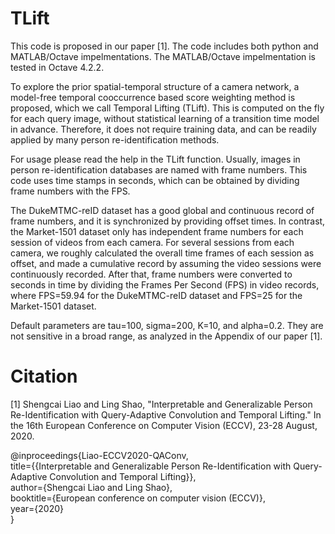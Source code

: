 # TLift

This code is proposed in our paper [1]. The code includes both python and MATLAB/Octave impelmentations. 
The MATLAB/Octave impelmentation is tested in Octave 4.2.2. 

To explore the prior spatial-temporal structure of a camera network, a model-free temporal cooccurrence based score 
weighting method is proposed, which we call Temporal Lifting (TLift). This is computed on the fly for each query image, 
without statistical learning of a transition time model in advance. Therefore, it does not require training data, and 
can be readily applied by many person re-identification methods.

For usage please read the help in the TLift function. Usually, images in person re-identification databases are named 
with frame numbers. This code uses time stamps in seconds, which can be obtained by dividing frame numbers with the FPS.

The DukeMTMC-reID dataset has a good global and continuous record of frame numbers, and it is synchronized by providing 
offset times. In contrast, the Market-1501 dataset only has independent frame numbers for each session of videos from 
each camera. For several sessions from each camera, we roughly calculated the overall time frames of each session as 
offset, and made a cumulative record by assuming the video sessions were continuously recorded. After that, frame 
numbers were converted to seconds in time by dividing the Frames Per Second (FPS) in video records, where FPS=59.94 
for the DukeMTMC-reID dataset and FPS=25 for the Market-1501 dataset.

Default parameters are tau=100, sigma=200, K=10, and alpha=0.2. They are not sensitive in a broad range, as analyzed in the Appendix of our paper [1].


# Citation
[1] Shengcai Liao and Ling Shao, "Interpretable and Generalizable Person Re-Identification with Query-Adaptive Convolution and Temporal Lifting." In the 16th European Conference on Computer Vision (ECCV), 23-28 August, 2020.

@inproceedings{Liao-ECCV2020-QAConv,  
  title={{Interpretable and Generalizable Person Re-Identification with Query-Adaptive Convolution and Temporal Lifting}},  
  author={Shengcai Liao and Ling Shao},  
  booktitle={European conference on computer vision (ECCV)},  
  year={2020}  
}
